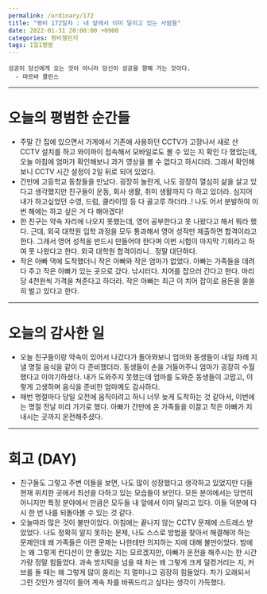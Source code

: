 ```yaml
---
permalink: /ordinary/172
title: "평비 172일차 : 내 앞에서 이미 달리고 있는 사람들"
date: 2022-01-31 20:00:00 +0900
categories: 평비챌린지
tags: 1일1평범
---
```

```
성공이 당신에게 오는 것이 아니라 당신이 성공을 향해 가는 것이다.
  - 마르바 콜린스
```

---
# 오늘의 평범한 순간들
- 주말 간 집에 있으면서 가게에서 기존에 사용하던 CCTV가 고장나서 새로 산 CCTV 설치를 하고 와이파이 접속해서 모바일로도 볼 수 있는 지 확인 다 했었는데, 오늘 아침에 엄마가 확인해보니 과거 영상을 볼 수 없다고 하시더라. 그래서 확인해보니 CCTV 시간 설정이 2일 뒤로 되어 있었다.
- 간만에 고등학교 동창들을 만났다. 굉장히 놀란게, 나도 굉장히 열심히 삶을 살고 있다고 생각했지만 친구들이 운동, 회사 생활, 취미 생활까지 다 하고 있더라. 심지어 내가 하고싶었던 수영, 드럼, 클라이밍 등 다 골고루 하더라..! 나도 어서 분발하여 이번 해에는 하고 싶은 거 다 해야겠다!
- 한 친구는 약속 자리에 나오지 못했는데, 영어 공부한다고 못 나왔다고 해서 뭐라 했다. 근데, 외국 대학원 입학 과정을 모두 통과해서 영어 성적만 제출하면 합격이라고 한다. 그래서 영어 성적을 반드시 만들어야 한다며 이번 시험이 마지막 기회라고 하여 못 나왔다고 한다. 외국 대학원 합격이라니.. 정말 대단하다.
- 작은 아빠 댁에 도착했더니 작은 아빠와 작은 엄마가 없었다. 아빠는 가족들을 데려다 주고 작은 아빠가 있는 곳으로 갔다. 낚시터다. 치어를 잡으러 간다고 한다. 마리당 4천원씩 가격을 쳐준다고 하더라. 작은 아빠는 최근 이 치어 잡이로 용돈을 쏠쏠히 벌고 있다고 한다.

---
# 오늘의 감사한 일
- 오늘 친구들이랑 약속이 있어서 나갔다가 돌아와보니 엄마와 동생들이 내일 차례 지낼 명절 음식을 같이 다 준비했더라. 동생들이 손을 거들어주니 엄마가 굉장히 수월했다고 이야기하셨다. 내가 도와주지 못했는데 엄마를 도와준 동생들이 고맙고, 이렇게 고생하며 음식을 준비한 엄마께도 감사하다.
- 매번 명절마다 당일 오전에 움직이려고 하니 너무 늦게 도착하는 것 같아서, 이번에는 명절 전날 미리 가기로 했다. 아빠가 간만에 온 가족들을 이끌고 작은 아빠가 지내시는 곳까지 운전해주셨다.

---
# 회고 (DAY)
- 친구들도 그렇고 주변 이들을 보면, 나도 많이 성장했다고 생각하고 있었지만 다들 현재 위치한 곳에서 최선을 다하고 있는 모습들이 보인다. 모든 분야에서는 당연히 아니지만 특정 분야에서 만큼은 모두들 내 앞에서 이미 달리고 있다. 이들 덕분에 다시 한 번 나를 되돌아볼 수 있는 것 같다.
- 오늘따라 많은 것이 불만이었다. 아침에는 끝나지 않는 CCTV 문제에 스트레스 받았었다. 나도 정확히 알지 못하는 문제, 나도 스스로 방법을 찾아서 해결해야 하는 문제인데 왜 가족들은 이런 문제는 나한테만 의지하는 지에 대해 불만이었다. 밤에는 왜 그렇게 컨디션이 안 좋았는 지는 모르겠지만, 아빠가 운전을 해주시는 한 시간 가량 정말 힘들었다. 과속 방지턱을 넘을 때 차는 왜 그렇게 크게 덜컹거리는 지, 커브를 돌 때는 왜 그렇게 많이 쏠리는 지 멀미나고 굉장히 힘들었다. 차가 오래되서 그런 것인가 생각이 들어 계속 차를 바꿔드리고 싶다는 생각이 가득했다.